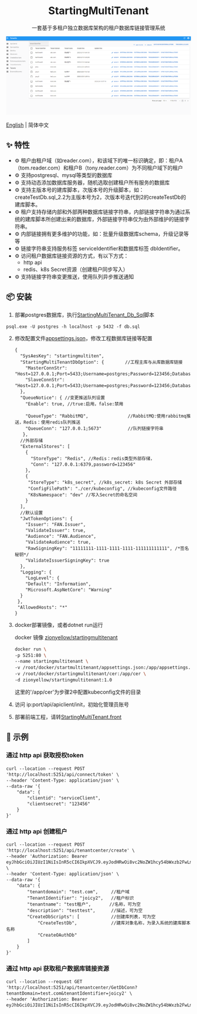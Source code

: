 <h1 align="center">StartingMultiTenant</h1>

<div align="center">

一套基于多租户独立数据库架构的租户数据库链接管理系统

</div>

[![](./snap/tenants.png)](https://github.com/ZhiYuanHuang/StartingMultiTenant)

[English](./README.md) | 简体中文 

## ✨ 特性

- ⚙️ 租户由租户域（如reader.com），和该域下的唯一标识确定，即：租户A（tom.reader.com）和租户B（tony.reader.com）为不同租户域下的租户
- ⚙️ 支持postgresql、mysql等类型的数据库
- ⚙️ 支持动态添加数据库服务器，随机选取创建租户所有服务的数据库
- ⚙️ 支持主版本号的建库脚本，次版本号的升级脚本，如：createTestDb.sql_2.2为主版本号为2，次版本号迭代到2的createTestDb的建库脚本。
- ⚙️ 租户支持存储内部和外部两种数据库链接字符串，内部链接字符串为通过系统的建库脚本所创建出来的数据库，外部链接字符串仅为由外部维护的链接字符串。
- ⚙️ 内部链接拥有更多维护的功能，如：批量升级数据库schema，升级记录等等
- ⚙️ 链接字符串支持服务标签 serviceIdentifier和数据库标签 dbIdentifier。
- ⚙️ 访问租户数据库链接资源的方式，有以下方式：
    - http api 
    - redis、k8s Secret资源（创建租户同步写入）
- ⚙️ 支持链接字符串变更推送，使用队列异步推送通知

## 📦 安装

1. 部署postgres数据库，执行[StartingMultiTenant_Db_Sql](./StartingMultiTenant_Db_Sql/db.sql)脚本

```
psql.exe -U postgres -h localhost -p 5432 -f db.sql
```

2. 修改配置文件[appsettings.json](./Src/StartingMultiTenant/StartingMultiTenant.Api/appsettings.json)，修改工程数据库链接等配置

   ```
   {
     "SysAesKey": "startingmultiten",
     "StartingMultiTenantDbOption": {        //工程主库与从库数据库链接
       "MasterConnStr": "Host=127.0.0.1;Port=5433;Username=postgres;Password=123456;Database=startingmultitenant",
       "SlaveConnStr": "Host=127.0.0.1;Port=5433;Username=postgres;Password=123456;Database=startingmultitenant"
     },
     "QueueNotice": { //变更推送队列设置
       "Enable": true, //true:启用，false:禁用

       "QueueType": "RabbitMQ",               //RabbitMQ:使用rabbitmq推送，Redis：使用redis队列推送
       "QueueConn": "127.0.0.1;5673"          //队列链接字符串
      },
     //外部存储
     "ExternalStores": [
       {
         "StoreType": "Redis", //Redis：redis类型外部存储，
         "Conn": "127.0.0.1:6379,password=123456"
       },
       {
        "StoreType": "k8s_secret", //k8s_secret: k8s Secret 外部存储
        "ConfigFilePath": "./cer/kubeconfig", //kubeconfig文件路径
        "K8sNamespace": "dev" //写入Secret的命名空间
       }
     ],
     //默认设置
     "JwtTokenOptions": {
       "Issuer": "FAN.Issuer",
       "ValidateIssuer": true,
       "Audience": "FAN.Audience",
       "ValidateAudience": true,
       "RawSigningKey": "11111111-1111-1111-1111-111111111111", /*签名秘钥*/
       "ValidateIssuerSigningKey": true
     },
     "Logging": {
       "LogLevel": {
       "Default": "Information",
       "Microsoft.AspNetCore": "Warning"
     }
    },
    "AllowedHosts": "*"
   }
   ```

3. docker部署镜像，或者dotnet run运行

   docker 镜像 [zionyellow/startingmultitenant](https://hub.docker.com/repository/docker/zionyellow/startingmultitenant)
   ```bash
   docker run \
   -p 5251:80 \
   --name startingmultitenant \
   -v /root/docker/startmultitenant/appsettings.json:/app/appsettings.json \
   -v /root/docker/startingmultitenant/cer:/app/cer \
   -d zionyellow/startingmultitenant:1.0
   ```

   这里的'/app/cer'为步骤2中配置kubeconfig文件的目录

4. 访问 ip:port/api/apiclient/init，初始化管理员账号

5. 部署前端工程，请转[StartingMultiTenant.front](https://github.com/ZhiYuanHuang/StartingMultiTenant.front)

## 🔨 示例

### 通过 http api 获取授权token

```
curl --location --request POST 'http://localhost:5251/api/connect/token' \
--header 'Content-Type: application/json' \
--data-raw '{
    "data": {
        "clientid": "serviceClient",
        "clientsecret": "123456"
    }
}'
```

### 通过 http api 创建租户

```
curl --location --request POST 'http://localhost:5251/api/tenantcenter/create' \
--header 'Authorization: Bearer eyJhbGciOiJIUzI1NiIsInR5cCI6IkpXVCJ9.eyJodHRwOi8vc2NoZW1hcy54bWxzb2FwLm9yZy93cy8yMDA1LzA1L2lkZW50aXR5L2NsYWltcy9uYW1lIjoic2VydmljZUNsaWVudCIsInNjb3BlIjpbInJlYWQiLCJ3cml0ZSJdLCJodHRwOi8vc2NoZW1hcy5taWNyb3NvZnQuY29tL3dzLzIwMDgvMDYvaWRlbnRpdHkvY2xhaW1zL3JvbGUiOiJ1c2VyIiwiaXNzIjoiRkFOLklzc3VlciIsImF1ZCI6IkZBTi5BdWRpZW5jZSJ9.21oxggLD2PGfmzN9qFMvz_oekhPDMPzcPs7miimKLYk' \
--header 'Content-Type: application/json' \
--data-raw '{
    "data": {
        "tenantdomain": "test.com",     //租户域
        "TenantIdentifier": "joicy2",   //租户标识
        "tenantname": "test租户",       //名称，可为空
        "description": "testtest",      //描述，可为空
        "CreateDbScripts": [            //创建库列表，可为空
            "CreateTestDb",             //建库对象名称，为录入系统的建库脚本名称
            "CreateOAuthDb"
        ]
    }
}'
```

### 通过 http api 获取租户数据库链接资源

```
curl --location --request GET 'http://localhost:5251/api/tenantcenter/GetDbConn?tenantDomain=test.com&tenantIdentifier=joicy2' \
--header 'Authorization: Bearer eyJhbGciOiJIUzI1NiIsInR5cCI6IkpXVCJ9.eyJodHRwOi8vc2NoZW1hcy54bWxzb2FwLm9yZy93cy8yMDA1LzA1L2lkZW50aXR5L2NsYWltcy9uYW1lIjoic2VydmljZUNsaWVudCIsInNjb3BlIjpbInJlYWQiLCJ3cml0ZSJdLCJodHRwOi8vc2NoZW1hcy5taWNyb3NvZnQuY29tL3dzLzIwMDgvMDYvaWRlbnRpdHkvY2xhaW1zL3JvbGUiOiJ1c2VyIiwiaXNzIjoiRkFOLklzc3VlciIsImF1ZCI6IkZBTi5BdWRpZW5jZSJ9.21oxggLD2PGfmzN9qFMvz_oekhPDMPzcPs7miimKLYk'
```





